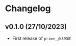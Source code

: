 # Changelog

<!--next-version-placeholder-->

## v0.1.0 (27/10/2023)

- First release of `prime_jk3938`!
